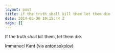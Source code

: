 ```yaml
---
layout: post
title: if the truth shall kill them let them die
date: 2014-08-30 19:15:44 Z
tags: []
---
```

If the truth shall kill them, let them die.

Immanuel Kant (via [antonsokolov](http://antonsokolov.tumblr.com/))

